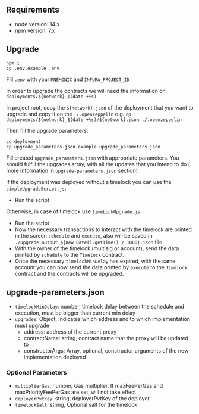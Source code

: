 ## Requirements

-   node version: 14.x
-   npm version: 7.x

## Upgrade

```
npm i
cp .env.example .env
```

Fill `.env` with your `MNEMONIC` and `INFURA_PROJECT_ID`

In order to upgrade the contracts we will need the information on `deployments/${network}_$(date +%s)`

In project root, copy the `${network}.json` of the deployment that you want to upgrade and copy it on the `./.openzeppelin`
e.g. `cp deployments/${network}_$(date +%s)/${network}.json ./.openzeppelin`

Then fill the upgrade parameters:

```
cd deployment
cp upgrade_parameters.json.example upgrade_parameters.json
```

Fill created `upgrade_parameters.json` with appropriate parameters.
You should fulfill the upgrades array, with all the updates that you intend to do ( more information in `upgrade-parameters.json` section)

if the deployment was deployed without a timelock you can use the `simpleUpgradeScript.js`:

-   Run the script

Otherwise, in case of timelock use `timeLockUpgrade.js`

-   Run the script
-   Now the necessary transactions to interact with the timelock are printed in the screen `schedule` and `execute`, also will be saved in
    `./upgrade_output_${new Date().getTime() / 1000}.json` file
-   With the owner of the timelock (multisig or account), send the data printed by `schedule` to the `Timelock` contract.
-   Once the necessary `timelockMinDelay` has expired, with the same account you can now send the data printed by `execute` to the `Timelock` contract and the contracts will be upgraded.

## upgrade-parameters.json

-   `timelockMinDelay`: number, timelock delay between the schedule and execution, must be bigger than current min delay
-   `upgrades`: Object, Indicates which address and to which implementation must upgrade
    -   address: address of the current proxy
    -   contractName: string, contract name that the proxy will be updated to
    -   constructorArgs: Array, optional, constructor arguments of the new implementation deployed

### Optional Parameters

-   `multiplierGas`: number, Gas multiplier. If maxFeePerGas and maxPriorityFeePerGas are set, will not take effect
-   `deployerPvtKey`: string, deployerPvtKey of the deployer
-   `timelockSalt`: string, Optional salt for the timelock
